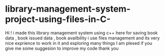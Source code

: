 # library-management-system-project-using-files-in-C-
Hi ! i made this library management system using c++ here for saving book data , book issued data , book availbility i use files management and its very nice  exprience to work in it and exploring many things I am plesed if you give me some suggesion to improve my code thank you

